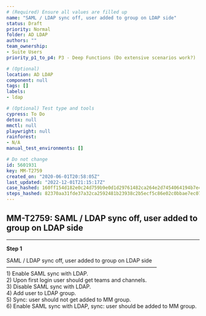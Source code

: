 ```yaml
---
# (Required) Ensure all values are filled up
name: "SAML / LDAP sync off, user added to group on LDAP side"
status: Draft
priority: Normal
folder: AD LDAP
authors: ""
team_ownership: 
- Suite Users
priority_p1_to_p4: P3 - Deep Functions (Do extensive scenarios work?)

# (Optional)
location: AD LDAP
component: null
tags: []
labels: 
- ldap

# (Optional) Test type and tools
cypress: To Do
detox: null
mmctl: null
playwright: null
rainforest: 
- N/A
manual_test_environments: []

# Do not change
id: 5601931
key: MM-T2759
created_on: "2020-06-01T20:58:05Z"
last_updated: "2022-12-01T21:15:17Z"
case_hashed: 160ff154d182e0c24d759b9e0d1d29761482ca264e2d7454064194b7e482771ed14bdc11f7b60ab7fa9d7ed896c4d238
steps_hashed: 82370aa31fde37a32ca2592481b23938c2b5ecf5c86e02c0bbae7ec07b521dad038429e6b2fb6844efcb63be856d04b2
---
```


<!-- (Auto-generated) Based on frontmatter's "key" and "name" -->

## MM-T2759: SAML / LDAP sync off, user added to group on LDAP side

---

**Step 1**

SAML / LDAP sync off, user added to group on LDAP side\
————————————————————————————\
1\) Enable SAML sync with LDAP.\
2\) Upon first login user should get teams and channels.\
3\) Disable SAML sync with LDAP.\
4\) Add user to LDAP group.\
5\) Sync: user should not get added to MM group.\
6\) Enable SAML sync with LDAP, sync: user should be added to MM group.
